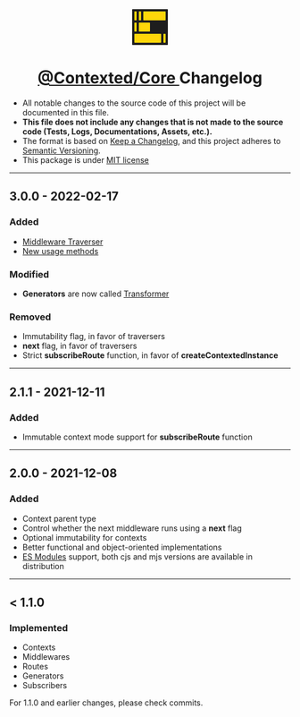 <div align="center">
    <img alt="Contexted Logo" width="64" src="https://raw.githubusercontent.com/contexted-js/brand/master/dark/main-fill.svg">
    <h1>
        <a href="https://github.com/contexted-js/core">
            @Contexted/Core
        </a>
        <span>Changelog</span>
    </h1>
</div>

-   All notable changes to the source code of this project will be documented in this file.
-   **This file does not include any changes that is not made to the source code (Tests, Logs, Documentations, Assets, etc.).**
-   The format is based on [Keep a Changelog](https://keepachangelog.com/en/1.0.0/),
    and this project adheres to [Semantic Versioning](https://semver.org/spec/v2.0.0.html).
-   This package is under [MIT license](https://en.wikipedia.org/wiki/MIT_License)

---

## **3.0.0** - 2022-02-17

### Added

-   [Middleware Traverser](./docs/concepts/traverser.md)
-   [New usage methods](./docs/usage/README.md)

### Modified

-   **Generators** are now called [Transformer](./docs/concepts/transformers.md)

### Removed

-   Immutability flag, in favor of traversers
-   **next** flag, in favor of traversers
-   Strict **subscribeRoute** function, in favor of **createContextedInstance**

---

## **2.1.1** - 2021-12-11

### Added

-   Immutable context mode support for **subscribeRoute** function

---

## **2.0.0** - 2021-12-08

### Added

-   Context parent type
-   Control whether the next middleware runs using a **next** flag
-   Optional immutability for contexts
-   Better functional and object-oriented implementations
-   [ES Modules](https://developer.mozilla.org/en-US/docs/Web/JavaScript/Guide/Modules) support, both cjs and mjs versions are available in distribution

---

## **< 1.1.0**

### Implemented

-   Contexts
-   Middlewares
-   Routes
-   Generators
-   Subscribers

For 1.1.0 and earlier changes, please check commits.
